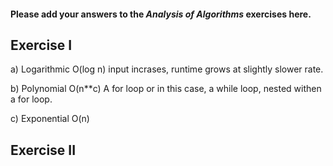 #### Please add your answers to the ***Analysis of  Algorithms*** exercises here.

## Exercise I

a) Logarithmic O(log n)
input incrases, runtime grows at slightly slower rate.


b) Polynomial O(n**c)
A for loop or in this case, a while loop, nested withen a for loop.


c) Exponential O(n)

## Exercise II


